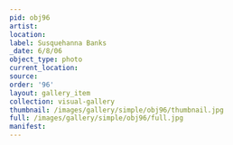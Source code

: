 ```yaml
---
pid: obj96
artist: 
location: 
label: Susquehanna Banks
_date: 6/8/06
object_type: photo
current_location: 
source: 
order: '96'
layout: gallery_item
collection: visual-gallery
thumbnail: /images/gallery/simple/obj96/thumbnail.jpg
full: /images/gallery/simple/obj96/full.jpg
manifest: 
---
```

